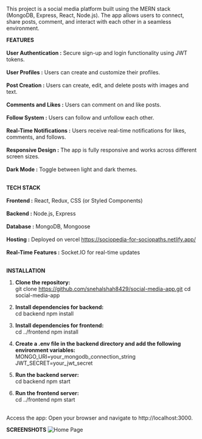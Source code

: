 This project is a social media platform built using the MERN stack (MongoDB, Express, React, Node.js). The app allows users to connect, share posts, comment, and interact with each other in a seamless environment.

**FEATURES** <br>
<br>
**User Authentication :** Secure sign-up and login functionality using JWT tokens. <br>
<br>
**User Profiles :** Users can create and customize their profiles. <br>
<br>
**Post Creation :** Users can create, edit, and delete posts with images and text. <br>
<br>
**Comments and Likes :** Users can comment on and like posts. <br>
<br>
**Follow System :** Users can follow and unfollow each other. <br>
<br>
**Real-Time Notifications :** Users receive real-time notifications for likes, comments, and follows. <br>
<br>
**Responsive Design :** The app is fully responsive and works across different screen sizes. <br>
<br>
**Dark Mode :** Toggle between light and dark themes. <br>
<br>

**TECH STACK** <br>
<br>
**Frontend :** React, Redux, CSS (or Styled Components) <br>
<br>
**Backend :** Node.js, Express <br>
<br>
**Database :** MongoDB, Mongoose <br>
<br>
**Hosting :** Deployed on vercel  https://sociopedia-for-sociopaths.netlify.app/<br>
<br>
**Real-Time Features :** Socket.IO for real-time updates <br>
<br>

**INSTALLATION**

1. **Clone the repository:** <br>
    git clone https://github.com/snehalshah8429/social-media-app.git
    cd social-media-app

2. **Install dependencies for backend:** <br>
    cd backend
    npm install <br>
3. **Install dependencies for frontend:** <br>
    cd ../frontend
    npm install
  
4. **Create a .env file in the backend directory and add the following environment variables:** <br>
    MONGO_URI=your_mongodb_connection_string
    JWT_SECRET=your_jwt_secret
  
5. **Run the backend server:** <br>
    cd backend
    npm start
  
6. **Run the frontend server:** <br>
    cd ../frontend
    npm start
<br>
Access the app: Open your browser and navigate to http://localhost:3000.

**SCREENSHOTS**
![Home Page](file:///Users/snehalkumar8429/Documents/GitHub/MeetSphere-Project/relevant%20photos.png)

